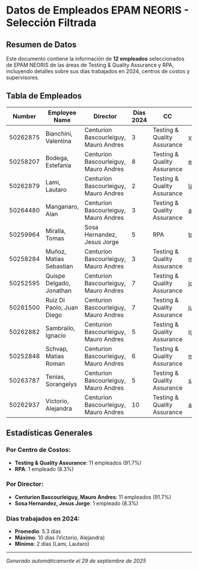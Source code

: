 # Datos de Empleados EPAM NEORIS - Selección Filtrada

## Resumen de Datos

Este documento contiene la información de **12 empleados** seleccionados de EPAM NEORIS de las áreas de Testing & Quality Assurance y RPA, incluyendo detalles sobre sus días trabajados en 2024, centros de costos y supervisores.

## Tabla de Empleados

| Number | Employee Name | Director | Días 2024 | CC | Mail |
|--------|---------------|----------|-----------|-----|------|
| 50262875 | Bianchini, Valentina | Centurion Bascourleiguy, Mauro Andres | 3 | Testing & Quality Assurance | valentina_bianchini@epamneoris.com |
| 50258207 | Bodega, Estefania | Centurion Bascourleiguy, Mauro Andres | 8 | Testing & Quality Assurance | estefania_bodega@epamneoris.com |
| 50262879 | Lami, Lautaro | Centurion Bascourleiguy, Mauro Andres | 2 | Testing & Quality Assurance | lautaro_lami@epamneoris.com |
| 50264480 | Manganaro, Alan | Centurion Bascourleiguy, Mauro Andres | 3 | Testing & Quality Assurance | alan_manganaro@epamneoris.com |
| 50259964 | Miralla, Tomas | Sosa Hernandez, Jesus Jorge | 5 | RPA | tomas_miralla@epamneoris.com |
| 50258284 | Muñoz, Matias Sebastian | Centurion Bascourleiguy, Mauro Andres | 3 | Testing & Quality Assurance | matias_munoz@epamneoris.com |
| 50252595 | Quispe Delgado, Jonathan | Centurion Bascourleiguy, Mauro Andres | 7 | Testing & Quality Assurance | jonathan_quispe@epamneoris.com |
| 50261500 | Ruiz Di Paolo, Juan Diego | Centurion Bascourleiguy, Mauro Andres | 7 | Testing & Quality Assurance | juan_ruiz@epamneoris.com |
| 50262882 | Sambrailo, Ignacio | Centurion Bascourleiguy, Mauro Andres | 5 | Testing & Quality Assurance | ignacio_sambrailo@epamneoris.com |
| 50252848 | Schvap, Matias Roman | Centurion Bascourleiguy, Mauro Andres | 6 | Testing & Quality Assurance | matias_schvap@epamneoris.com |
| 50263787 | Tenias, Sorangelys | Centurion Bascourleiguy, Mauro Andres | 5 | Testing & Quality Assurance | sorangelys_tenias@epamneoris.com |
| 50262937 | Victorio, Alejandra | Centurion Bascourleiguy, Mauro Andres | 10 | Testing & Quality Assurance | alejandra_victorio@epamneoris.com |

## Estadísticas Generales

### Por Centro de Costos:
- **Testing & Quality Assurance**: 11 empleados (91.7%)
- **RPA**: 1 empleado (8.3%)

### Por Director:
- **Centurion Bascourleiguy, Mauro Andres**: 11 empleados (91.7%)
- **Sosa Hernandez, Jesus Jorge**: 1 empleado (8.3%)

### Días trabajados en 2024:
- **Promedio**: 5.3 días
- **Máximo**: 10 días (Victorio, Alejandra)
- **Mínimo**: 2 días (Lami, Lautaro)

---

*Generado automáticamente el 29 de septiembre de 2025*